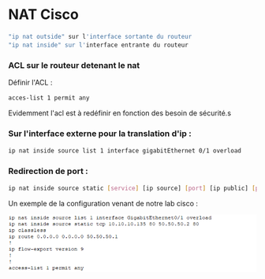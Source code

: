 # NAT Cisco 

```bash
"ip nat outside" sur l'interface sortante du routeur
"ip nat inside" sur l'interface entrante du routeur
```

### ACL sur le routeur detenant le nat

Définir l'ACL :

```bash
acces-list 1 permit any
```
Evidemment l'acl est à redéfinir en fonction des besoin de sécurité.s

### Sur l'interface externe pour la translation d'ip : 

```bash
ip nat inside source list 1 interface gigabitEthernet 0/1 overload
```
### Redirection de port : 

```bash
ip nat inside source static [service] [ip source] [port] [ip public] [port]
```

Un exemple de la configuration venant de notre lab cisco : 

![Alt text](image-7.png)